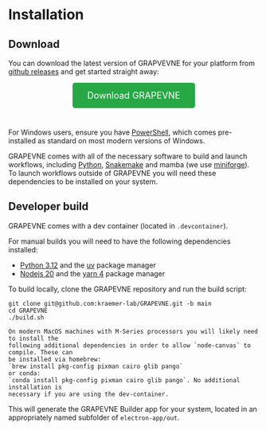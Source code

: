 # Installation

## Download

You can download the latest version of GRAPVEVNE for your platform from
[github releases](https://github.com/kraemer-lab/GRAPEVNE/releases) and get started straight away:

<div style="text-align: center; margin-bottom: 20px;">
    <a href="https://github.com/kraemer-lab/GRAPEVNE/releases" download style="display: inline-block; margin: 0 auto 20px auto; padding: 15px 30px; background-color: #28a745; color: white; text-decoration: none; border-radius: 5px; font-size: 18px;">
    Download GRAPEVNE
    </a>
</div>

For Windows users, ensure you have [PowerShell](https://learn.microsoft.com/en-us/powershell/), which comes pre-installed as standard on most modern versions of Windows.

GRAPEVNE comes with all of the necessary software to build and launch workflows, including [Python](https://www.python.org/), [Snakemake](https://snakemake.github.io/) and mamba (we use [miniforge](https://github.com/conda-forge/miniforge)). To launch workflows outside of GRAPEVNE you will need these dependencies to be installed on your system.

## Developer build

GRAPEVNE comes with a dev container (located in `.devcontainer`).

For manual builds you will need to have the following dependencies installed:
- [Python 3.12](https://www.python.org/) and the [uv](https://github.com/astral-sh/uv) package manager
- [Nodejs 20](https://nodejs.org/en) and the [yarn 4](https://yarnpkg.com/) package manager

To build locally, clone the GRAPEVNE repository and run the build script:

```
git clone git@github.com:kraemer-lab/GRAPEVNE.git -b main
cd GRAPEVNE
./build.sh
```

```{note}
On modern MacOS machines with M-Series processors you will likely need to install the
following additional dependencies in order to allow `node-canvas` to compile. These can
be installed via homebrew:
`brew install pkg-config pixman cairo glib pango`
or conda:
`conda install pkg-config pixman cairo glib pango`. No additional installation is
necessary if you are using the dev-container.
```

This will generate the GRAPEVNE Builder app for your system, located in
an appropriately named subfolder of `electron-app/out`.
